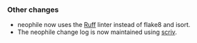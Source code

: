 ### Other changes

- neophile now uses the [Ruff](https://beta.ruff.rs/docs/) linter instead of flake8 and isort.
- The neophile change log is now maintained using [scriv](https://scriv.readthedocs.io/).
